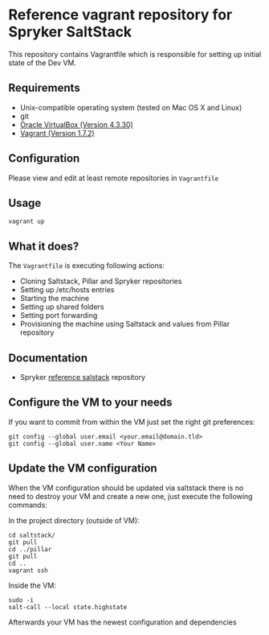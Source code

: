 # Reference vagrant repository for Spryker SaltStack

This repository contains Vagrantfile which is responsible for setting up
initial state of the Dev VM.

## Requirements
 * Unix-compatible operating system (tested on Mac OS X and Linux)
 * git
 * [Oracle VirtualBox (Version 4.3.30)](https://www.virtualbox.org/wiki/Download_Old_Builds_4_3)
 * [Vagrant (Version 1.7.2)](https://www.vagrantup.com/download-archive/v1.7.2.html)

## Configuration
Please view and edit at least remote repositories in `Vagrantfile`

## Usage
```
vagrant up
```

## What it does?
The `Vagrantfile` is executing following actions:
 * Cloning Saltstack, Pillar and Spryker repositories
 * Setting up /etc/hosts entries
 * Starting the machine
 * Setting up shared folders
 * Setting port forwarding
 * Provisioning the machine using Saltstack and values from Pillar repository

## Documentation
 * Spryker [reference salstack](https://github.com/spryker/saltstack) repository
 
## Configure the VM to your needs

If you want to commit from within the VM just set the right git preferences:

```
git config --global user.email <your.email@domain.tld>
git config --global user.name <Your Name>
```

## Update the VM configuration

When the VM configuration should be updated via saltstack there is no need to destroy your VM and create a new one, just execute the following commands:

In the project directory (outside of VM):
```
cd saltstack/
git pull
cd ../pillar
git pull
cd ..
vagrant ssh
```

Inside the VM:
```
sudo -i
salt-call --local state.highstate
```

Afterwards your VM has the newest configuration and dependencies

